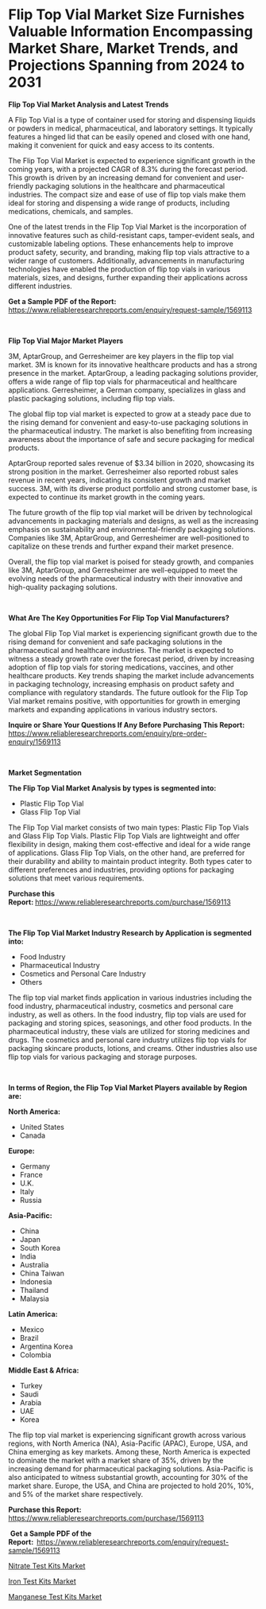 <p><h1>Flip Top Vial Market Size Furnishes Valuable Information Encompassing Market Share, Market Trends, and Projections Spanning from 2024 to 2031</h1></p><p><strong>Flip Top Vial Market Analysis and Latest Trends</strong></p>
<p><p>A Flip Top Vial is a type of container used for storing and dispensing liquids or powders in medical, pharmaceutical, and laboratory settings. It typically features a hinged lid that can be easily opened and closed with one hand, making it convenient for quick and easy access to its contents.</p><p>The Flip Top Vial Market is expected to experience significant growth in the coming years, with a projected CAGR of 8.3% during the forecast period. This growth is driven by an increasing demand for convenient and user-friendly packaging solutions in the healthcare and pharmaceutical industries. The compact size and ease of use of flip top vials make them ideal for storing and dispensing a wide range of products, including medications, chemicals, and samples.</p><p>One of the latest trends in the Flip Top Vial Market is the incorporation of innovative features such as child-resistant caps, tamper-evident seals, and customizable labeling options. These enhancements help to improve product safety, security, and branding, making flip top vials attractive to a wider range of customers. Additionally, advancements in manufacturing technologies have enabled the production of flip top vials in various materials, sizes, and designs, further expanding their applications across different industries.</p></p>
<p><strong>Get a Sample PDF of the Report:&nbsp;</strong> <a href="https://www.reliableresearchreports.com/enquiry/request-sample/1569113">https://www.reliableresearchreports.com/enquiry/request-sample/1569113</a></p>
<p>&nbsp;</p>
<p><strong>Flip Top Vial Major Market Players</strong></p>
<p><p>3M, AptarGroup, and Gerresheimer are key players in the flip top vial market. 3M is known for its innovative healthcare products and has a strong presence in the market. AptarGroup, a leading packaging solutions provider, offers a wide range of flip top vials for pharmaceutical and healthcare applications. Gerresheimer, a German company, specializes in glass and plastic packaging solutions, including flip top vials.</p><p>The global flip top vial market is expected to grow at a steady pace due to the rising demand for convenient and easy-to-use packaging solutions in the pharmaceutical industry. The market is also benefiting from increasing awareness about the importance of safe and secure packaging for medical products.</p><p>AptarGroup reported sales revenue of $3.34 billion in 2020, showcasing its strong position in the market. Gerresheimer also reported robust sales revenue in recent years, indicating its consistent growth and market success. 3M, with its diverse product portfolio and strong customer base, is expected to continue its market growth in the coming years.</p><p>The future growth of the flip top vial market will be driven by technological advancements in packaging materials and designs, as well as the increasing emphasis on sustainability and environmental-friendly packaging solutions. Companies like 3M, AptarGroup, and Gerresheimer are well-positioned to capitalize on these trends and further expand their market presence.</p><p>Overall, the flip top vial market is poised for steady growth, and companies like 3M, AptarGroup, and Gerresheimer are well-equipped to meet the evolving needs of the pharmaceutical industry with their innovative and high-quality packaging solutions.</p></p>
<p>&nbsp;</p>
<p><strong>What Are The Key Opportunities For Flip Top Vial Manufacturers?</strong></p>
<p><p>The global Flip Top Vial market is experiencing significant growth due to the rising demand for convenient and safe packaging solutions in the pharmaceutical and healthcare industries. The market is expected to witness a steady growth rate over the forecast period, driven by increasing adoption of flip top vials for storing medications, vaccines, and other healthcare products. Key trends shaping the market include advancements in packaging technology, increasing emphasis on product safety and compliance with regulatory standards. The future outlook for the Flip Top Vial market remains positive, with opportunities for growth in emerging markets and expanding applications in various industry sectors.</p></p>
<p><strong>Inquire or Share Your Questions If Any Before Purchasing This Report:</strong> <a href="https://www.reliableresearchreports.com/enquiry/pre-order-enquiry/1569113">https://www.reliableresearchreports.com/enquiry/pre-order-enquiry/1569113</a></p>
<p>&nbsp;</p>
<p><strong>Market Segmentation</strong></p>
<p><strong>The Flip Top Vial Market Analysis by types is segmented into:</strong></p>
<p><ul><li>Plastic Flip Top Vial</li><li>Glass Flip Top Vial</li></ul></p>
<p><p>The Flip Top Vial market consists of two main types: Plastic Flip Top Vials and Glass Flip Top Vials. Plastic Flip Top Vials are lightweight and offer flexibility in design, making them cost-effective and ideal for a wide range of applications. Glass Flip Top Vials, on the other hand, are preferred for their durability and ability to maintain product integrity. Both types cater to different preferences and industries, providing options for packaging solutions that meet various requirements.</p></p>
<p><strong>Purchase this Report:&nbsp;</strong><a href="https://www.reliableresearchreports.com/purchase/1569113">https://www.reliableresearchreports.com/purchase/1569113</a></p>
<p>&nbsp;</p>
<p><strong>The Flip Top Vial Market Industry Research by Application is segmented into:</strong></p>
<p><ul><li>Food Industry</li><li>Pharmaceutical Industry</li><li>Cosmetics and Personal Care Industry</li><li>Others</li></ul></p>
<p><p>The flip top vial market finds application in various industries including the food industry, pharmaceutical industry, cosmetics and personal care industry, as well as others. In the food industry, flip top vials are used for packaging and storing spices, seasonings, and other food products. In the pharmaceutical industry, these vials are utilized for storing medicines and drugs. The cosmetics and personal care industry utilizes flip top vials for packaging skincare products, lotions, and creams. Other industries also use flip top vials for various packaging and storage purposes.</p></p>
<p>&nbsp;</p>
<p><strong>In terms of Region, the Flip Top Vial Market Players available by Region are:</strong></p>
<p>
    <p> <strong> North America: </strong>
        <ul>
            <li>United States</li>
            <li>Canada</li>
        </ul>
        </p> 
    <p> <strong> Europe: </strong>
        <ul>
            <li>Germany</li>
            <li>France</li>
            <li>U.K.</li>
            <li>Italy</li>
            <li>Russia</li>
        </ul>
        </p> 
    <p> <strong> Asia-Pacific: </strong>
        <ul>
            <li>China</li>
            <li>Japan</li>
            <li>South Korea</li>
            <li>India</li>
            <li>Australia</li>
            <li>China Taiwan</li>
            <li>Indonesia</li>
            <li>Thailand</li>
            <li>Malaysia</li>
        </ul>
        </p> 
    <p> <strong> Latin America: </strong>
        <ul>
            <li>Mexico</li>
            <li>Brazil</li>
            <li>Argentina Korea</li>
            <li>Colombia</li>
        </ul>
        </p> 
    <p> <strong> Middle East & Africa: </strong>
        <ul>
            <li>Turkey</li>
            <li>Saudi</li>
            <li>Arabia</li>
            <li>UAE</li>
            <li>Korea</li>
        </ul>
    </p>
    </p>
<p><p>The flip top vial market is experiencing significant growth across various regions, with North America (NA), Asia-Pacific (APAC), Europe, USA, and China emerging as key markets. Among these, North America is expected to dominate the market with a market share of 35%, driven by the increasing demand for pharmaceutical packaging solutions. Asia-Pacific is also anticipated to witness substantial growth, accounting for 30% of the market share. Europe, the USA, and China are projected to hold 20%, 10%, and 5% of the market share respectively.</p></p>
<p><strong>Purchase this Report: </strong><a href="https://www.reliableresearchreports.com/purchase/1569113">https://www.reliableresearchreports.com/purchase/1569113</a></p>
<p>&nbsp;<strong>Get a Sample PDF of the Report:&nbsp;&nbsp;</strong><a href="https://www.reliableresearchreports.com/enquiry/request-sample/1569113">https://www.reliableresearchreports.com/enquiry/request-sample/1569113</a></p>
<p><strong></strong></p>
<p><p><a href="https://view.publitas.com/reportprime-1/nitrate-test-kits-market-offer-valuable-insights-into-market-size-market-share-market-trends-and-projections-spanning-from-2023-to-2030/">Nitrate Test Kits Market</a></p><p><a href="https://view.publitas.com/reportprime-1/iron-test-kits-market-size-growth-and-forecast-from-2023-2030/">Iron Test Kits Market</a></p><p><a href="https://view.publitas.com/reportprime-1/manganese-test-kits-market-research-report-the-key-to-successful-business-strategy-forecasted-for-period-from-2023-2030/">Manganese Test Kits Market</a></p></p>